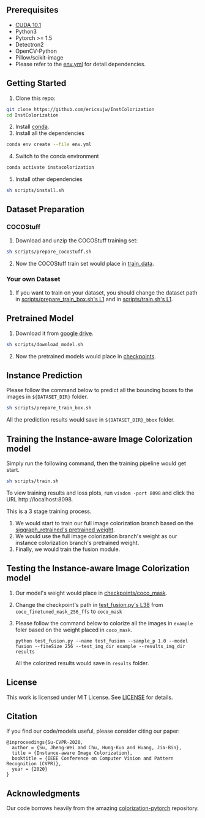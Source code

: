 
## Prerequisites
* [CUDA 10.1](https://developer.nvidia.com/cuda-10.1-download-archive-update2)
* Python3
* Pytorch >= 1.5
* Detectron2
* OpenCV-Python
* Pillow/scikit-image
* Please refer to the [env.yml](env.yml) for detail dependencies.

## Getting Started
1. Clone this repo:
```sh
git clone https://github.com/ericsujw/InstColorization
cd InstColorization
```
2. Install [conda](https://www.anaconda.com/).
3. Install all the dependencies
```sh
conda env create --file env.yml
```
4. Switch to the conda environment
```sh
conda activate instacolorization
```
5. Install other dependencies
```sh
sh scripts/install.sh
```

## Dataset Preparation
### COCOStuff
1. Download and unzip the COCOStuff training set:
```sh
sh scripts/prepare_cocostuff.sh
```
2. Now the COCOStuff train set would place in [train_data](train_data).

### Your own Dataset
1. If you want to train on your dataset, you should change the dataset path in [scripts/prepare_train_box.sh's L1](scripts/prepare_train_box.sh#L1) and in [scripts/train.sh's L1](scripts/train.sh#L1).

## Pretrained Model
1. Download it from [google drive](https://drive.google.com/open?id=1Xb-DKAA9ibCVLqm8teKd1MWk6imjwTBh).
```sh
sh scripts/download_model.sh
```
2. Now the pretrained models would place in [checkpoints](checkpoints).

## Instance Prediction
Please follow the command below to predict all the bounding boxes fo the images in `${DATASET_DIR}` folder.
```sh
sh scripts/prepare_train_box.sh
```
All the prediction results would save in `${DATASET_DIR}_bbox` folder.

## Training the Instance-aware Image Colorization model
Simply run the following command, then the training pipeline would get start.
```sh
sh scripts/train.sh
```
To view training results and loss plots, run `visdom -port 8098` and click the URL http://localhost:8098.

This is a 3 stage training process.
1. We would start to train our full image colorization branch based on the [siggraph_retrained's pretrained weight](https://github.com/richzhang/colorization-pytorch).
2. We would use the full image colorization branch's weight as our instance colorization branch's pretrained weight.
3. Finally, we would train the fusion module.

## Testing the Instance-aware Image Colorization model
1. Our model's weight would place in [checkpoints/coco_mask](checkpoints/coco_mask).
2. Change the checkpoint's path in [test_fusion.py's L38](test_fusion.py#L38) from `coco_finetuned_mask_256_ffs` to `coco_mask`
3. Please follow the command below to colorize all the images in `example` foler based on the weight placed in `coco_mask`.

    ```
    python test_fusion.py --name test_fusion --sample_p 1.0 --model fusion --fineSize 256 --test_img_dir example --results_img_dir results
    ```
    All the colorized results would save in `results` folder.

## License
This work is licensed under MIT License. See [LICENSE](LICENSE) for details. 

## Citation
If you find our code/models useful, please consider citing our paper:
```
@inproceedings{Su-CVPR-2020,
  author = {Su, Jheng-Wei and Chu, Hung-Kuo and Huang, Jia-Bin},
  title = {Instance-aware Image Colorization},
  booktitle = {IEEE Conference on Computer Vision and Pattern Recognition (CVPR)},
  year = {2020}
}
```

## Acknowledgments
Our code borrows heavily from the amazing [colorization-pytorch](https://github.com/richzhang/colorization-pytorch) repository.
